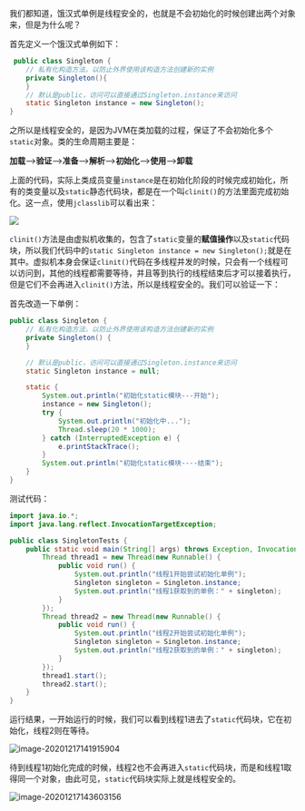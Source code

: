我们都知道，饿汉式单例是线程安全的，也就是不会初始化的时候创建出两个对象来，但是为什么呢？

首先定义一个饿汉式单例如下：

```java
 public class Singleton {
    // 私有化构造方法，以防止外界使用该构造方法创建新的实例
    private Singleton(){
    }
    // 默认是public，访问可以直接通过Singleton.instance来访问
    static Singleton instance = new Singleton();
}
```

之所以是线程安全的，是因为JVM在类加载的过程，保证了不会初始化多个`static`对象。类的生命周期主要是：

**加载**-->**验证**-->**准备**-->**解析**-->**初始化**-->**使用**-->**卸载**

上面的代码，实际上类成员变量`instance`是在初始化阶段的时候完成初始化，所有的类变量以及`static`静态代码块，都是在一个叫`clinit()`的方法里面完成初始化。这一点，使用`jclasslib`可以看出来：

![](https://markdownpicture.oss-cn-qingdao.aliyuncs.com/blog/20201216211724.png)



`clinit()`方法是由虚拟机收集的，包含了`static`变量的**赋值操作**以及`static`代码块，所以我们代码中的`static Singleton instance = new Singleton();`就是在其中。虚拟机本身会保证`clinit()`代码在多线程并发的时候，只会有一个线程可以访问到，其他的线程都需要等待，并且等到执行的线程结束后才可以接着执行，但是它们不会再进入`clinit()`方法，所以是线程安全的。我们可以验证一下：

首先改造一下单例：

```java
public class Singleton {
    // 私有化构造方法，以防止外界使用该构造方法创建新的实例
    private Singleton() {
    }

    // 默认是public，访问可以直接通过Singleton.instance来访问
    static Singleton instance = null;

    static {
        System.out.println("初始化static模块---开始");
        instance = new Singleton();
        try {
            System.out.println("初始化中...");
            Thread.sleep(20 * 1000);
        } catch (InterruptedException e) {
            e.printStackTrace();
        }
        System.out.println("初始化static模块----结束");
    }
}
```

测试代码：

```java
import java.io.*;
import java.lang.reflect.InvocationTargetException;

public class SingletonTests {
    public static void main(String[] args) throws Exception, InvocationTargetException, InstantiationException, NoSuchMethodException {
        Thread thread1 = new Thread(new Runnable() {
            public void run() {
                System.out.println("线程1开始尝试初始化单例");
                Singleton singleton = Singleton.instance;
                System.out.println("线程1获取到的单例：" + singleton);
            }
        });
        Thread thread2 = new Thread(new Runnable() {
            public void run() {
                System.out.println("线程2开始尝试初始化单例");
                Singleton singleton = Singleton.instance;
                System.out.println("线程2获取到的单例：" + singleton);
            }
        });
        thread1.start();
        thread2.start();
    }
}
```

运行结果，一开始运行的时候，我们可以看到线程1进去了`static`代码块，它在初始化，线程2则在等待。

![image-20201217141915904](https://markdownpicture.oss-cn-qingdao.aliyuncs.com/blog/image-20201217141915904.png)

待到线程1初始化完成的时候，线程2也不会再进入`static`代码块，而是和线程1取得同一个对象，由此可见，`static`代码块实际上就是线程安全的。

![image-20201217143603156](https://markdownpicture.oss-cn-qingdao.aliyuncs.com/blog/image-20201217143603156.png)

